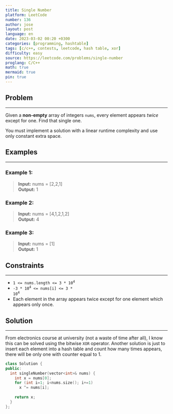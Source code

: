 ```yaml
---
title: Single Number
platform: LeetCode
number: 136
author: jose
layout: post
language: en
date: 2023-03-02 00:20 +0300
categories: [programming, hashtable]
tags: [c/c++, contests, leetcode, hash table, xor]
difficulty: easy
source: https://leetcode.com/problems/single-number
proglang: C/C++
math: true
mermaid: true
pin: true
---
```

## Problem
---
Given a **non-empty** array of integers `nums`, every element appears *twice* except for one. Find that single one.  

You must implement a solution with a linear runtime complexity and use only constant extra space.    

## Examples
---
### **Example 1:**  
>**Input:** nums = [2,2,1]  
>**Output:** 1

### **Example 2:**  
>**Input:** nums = [4,1,2,1,2]  
>**Output:** 4

### **Example 3:**  
>**Input:** nums = [1]  
>**Output:** 1

## Constraints
---
- <code>1 <= nums.length <= 3 * 10<sup>4</sup></code>
- <code>-3 * 10<sup>4</sup> <= nums[i] <= 3 * 10<sup>4</sup></code>
- Each element in the array appears twice except for one element which appears only once.

## Solution
---
From electronics course at university (not a waste of time after all), I know this can be solved using the bitwise `XOR` operator.
Another solution is just to insert each element into a hash table and count how many times appears, there will be only one with counter equal to 1.

```c++
class Solution {
public:
  int singleNumber(vector<int>& nums) {
    int x = nums[0];
    for (int i=1; i<nums.size(); i+=1)
      x ^= nums[i];
      
    return x;
  }
};
```
